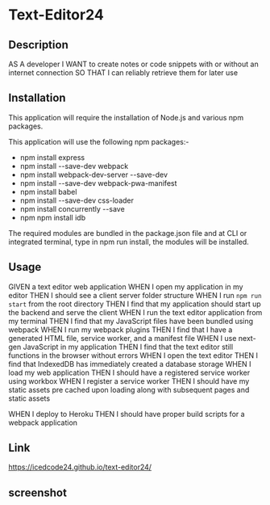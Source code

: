 # Text-Editor24

## Description
AS A developer
I WANT to create notes or code snippets with or without an internet connection
SO THAT I can reliably retrieve them for later use

## Installation
This application will require the installation of Node.js and various npm packages.

This application will use the following npm packages:-

  * npm install express
  * npm install --save-dev webpack 
  * npm install webpack-dev-server --save-dev 
  * npm install --save-dev webpack-pwa-manifest 
  * npm install babel 
  * npm install --save-dev css-loader 
  * npm install concurrently --save  
  * npm npm install idb 

The required modules are bundled in the package.json file and at CLI or integrated terminal, type in npm run install, the modules will be installed.

## Usage
GIVEN a text editor web application
WHEN I open my application in my editor
THEN I should see a client server folder structure
WHEN I run `npm run start` from the root directory
THEN I find that my application should start up the backend and serve the client
WHEN I run the text editor application from my terminal
THEN I find that my JavaScript files have been bundled using webpack
WHEN I run my webpack plugins
THEN I find that I have a generated HTML file, service worker, and a manifest file
WHEN I use next-gen JavaScript in my application
THEN I find that the text editor still functions in the browser without errors
WHEN I open the text editor
THEN I find that IndexedDB has immediately created a database storage
WHEN I load my web application THEN I should have a registered service worker using workbox WHEN I register a service worker THEN I should have my static assets pre cached upon loading along with subsequent pages and static assets

WHEN I deploy to Heroku THEN I should have proper build scripts for a webpack application




## Link
https://icedcode24.github.io/text-editor24/

## screenshot